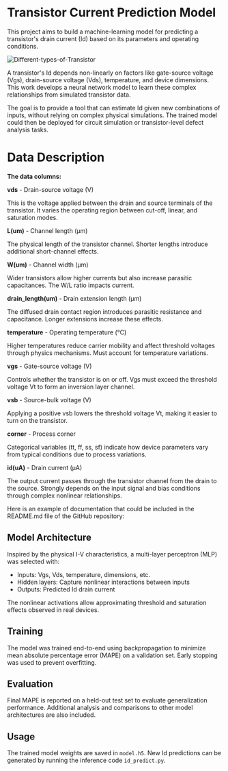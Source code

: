# **Transistor Current Prediction Model**

This project aims to build a machine-learning model for predicting a transistor's drain current (Id) based on its parameters and operating conditions.

![Different-types-of-Transistor](https://github.com/areegtarek/Transistor-Current-Prediction-Model/assets/46351336/c2b88dc6-389b-4f33-a87f-dc32696a4d6c)

A transistor's Id depends non-linearly on factors like gate-source voltage (Vgs), drain-source voltage (Vds), temperature, and device dimensions. This work develops a neural network model to learn these complex relationships from simulated transistor data.

The goal is to provide a tool that can estimate Id given new combinations of inputs, without relying on complex physical simulations. The trained model could then be deployed for circuit simulation or transistor-level defect analysis tasks.


# **Data Description**

**The data columns:**

**vds** - Drain-source voltage (V) 

This is the voltage applied between the drain and source terminals of the transistor. It varies the operating region between cut-off, linear, and saturation modes.

**L(um)** - Channel length (μm)

The physical length of the transistor channel. Shorter lengths introduce additional short-channel effects. 

**W(um)** - Channel width (μm) 

Wider transistors allow higher currents but also increase parasitic capacitances. The W/L ratio impacts current.

**drain_length(um)** - Drain extension length (μm)

The diffused drain contact region introduces parasitic resistance and capacitance. Longer extensions increase these effects.

**temperature** - Operating temperature (°C)

Higher temperatures reduce carrier mobility and affect threshold voltages through physics mechanisms. Must account for temperature variations.

**vgs** - Gate-source voltage (V)

Controls whether the transistor is on or off. Vgs must exceed the threshold voltage Vt to form an inversion layer channel. 

**vsb** - Source-bulk voltage (V) 

Applying a positive vsb lowers the threshold voltage Vt, making it easier to turn on the transistor. 

**corner** - Process corner 

Categorical variables (tt, ff, ss, sf) indicate how device parameters vary from typical conditions due to process variations. 

**id(uA)** - Drain current (μA) 

The output current passes through the transistor channel from the drain to the source. Strongly depends on the input signal and bias conditions through complex nonlinear relationships.


Here is an example of documentation that could be included in the README.md file of the GitHub repository:


## Model Architecture

Inspired by the physical I-V characteristics, a multi-layer perceptron (MLP) was selected with:

- Inputs: Vgs, Vds, temperature, dimensions, etc. 
- Hidden layers: Capture nonlinear interactions between inputs
- Outputs: Predicted Id drain current

The nonlinear activations allow approximating threshold and saturation effects observed in real devices.

## Training 

The model was trained end-to-end using backpropagation to minimize mean absolute percentage error (MAPE) on a validation set. Early stopping was used to prevent overfitting.

## Evaluation

Final MAPE is reported on a held-out test set to evaluate generalization performance. Additional analysis and comparisons to other model architectures are also included.

## Usage

The trained model weights are saved in `model.h5`. New Id predictions can be generated by running the inference code `id_predict.py`.

